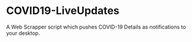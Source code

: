 # COVID19-LiveUpdates
A Web Scrapper script which pushes COVID-19 Details as notifications to your desktop.

